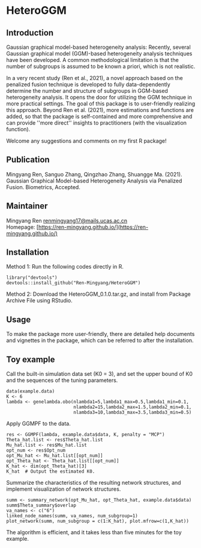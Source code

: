 # HeteroGGM
## Introduction
Gaussian graphical model-based heterogeneity analysis:
Recently, several Gaussian graphical model (GGM)-based heterogeneity 
analysis techniques have been developed. A common methodological limitation 
is that the number of subgroups is assumed to be known a priori, which 
is not realistic. 

In a very recent study (Ren et al., 2021), a novel approach 
based on the penalized fusion technique is developed to fully 
data-dependently determine the number and structure of subgroups in 
GGM-based heterogeneity analysis. It opens the door for utilizing 
the GGM technique in more practical settings. The goal of this 
package is to user-friendly realizing this approach. Beyond 
Ren et al. (2021), more estimations and functions are added, so 
that the package is self-contained and more comprehensive and can 
provide ''more direct'' insights to practitioners (with the visualization function).

Welcome any suggestions and comments on my first R package!


## Publication
Mingyang Ren, Sanguo Zhang, Qingzhao Zhang, Shuangge Ma. (2021). Gaussian Graphical Model-based Heterogeneity Analysis via Penalized Fusion. Biometrics, Accepted.

## Maintainer
Mingyang Ren <renmingyang17@mails.ucas.ac.cn>  
Homepage: [https://ren-mingyang.github.io/](https://ren-mingyang.github.io/)

## Installation

Method 1: Run the following codes directly in R.
```{r eval=FALSE}
library("devtools")
devtools::install_github("Ren-Mingyang/HeteroGGM")
```
Method 2: Download the HeteroGGM_0.1.0.tar.gz, and install from Package Archive File using RStudio.


## Usage
To make the package more user-friendly, there are detailed help documents and 
vignettes in the package, which can be referred to after the installation.


## Toy example
Call the built-in simulation data set (K0 = 3), and set the upper bound of K0 and the sequences of the tuning parameters.
```{r eval=FALSE}
data(example.data)
K <- 6
lambda <- genelambda.obo(nlambda1=5,lambda1_max=0.5,lambda1_min=0.1,
                         nlambda2=15,lambda2_max=1.5,lambda2_min=0.1,
                         nlambda3=10,lambda3_max=3.5,lambda3_min=0.5)
```

Apply GGMPF to the data.
```{r eval=FALSE}
res <- GGMPF(lambda, example.data$data, K, penalty = "MCP")
Theta_hat.list <- res$Theta_hat.list
Mu_hat.list <- res$Mu_hat.list
opt_num <- res$Opt_num
opt_Mu_hat <- Mu_hat.list[[opt_num]]
opt_Theta_hat <- Theta_hat.list[[opt_num]]
K_hat <- dim(opt_Theta_hat)[3]
K_hat  # Output the estimated K0.
```

Summarize the characteristics of the resulting network structures, and implement visualization of network structures.
```{r eval=FALSE}
summ <- summary_network(opt_Mu_hat, opt_Theta_hat, example.data$data)
summ$Theta_summary$overlap
va_names <- c("6")
linked_node_names(summ, va_names, num_subgroup=1)
plot_network(summ, num_subgroup = c(1:K_hat), plot.mfrow=c(1,K_hat))
```
The algorithm is efficient, and it takes less than five minutes for the toy example.


